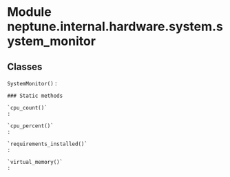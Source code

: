 Module neptune.internal.hardware.system.system_monitor
======================================================

Classes
-------

`SystemMonitor()`
:   

    ### Static methods

    `cpu_count()`
    :

    `cpu_percent()`
    :

    `requirements_installed()`
    :

    `virtual_memory()`
    :